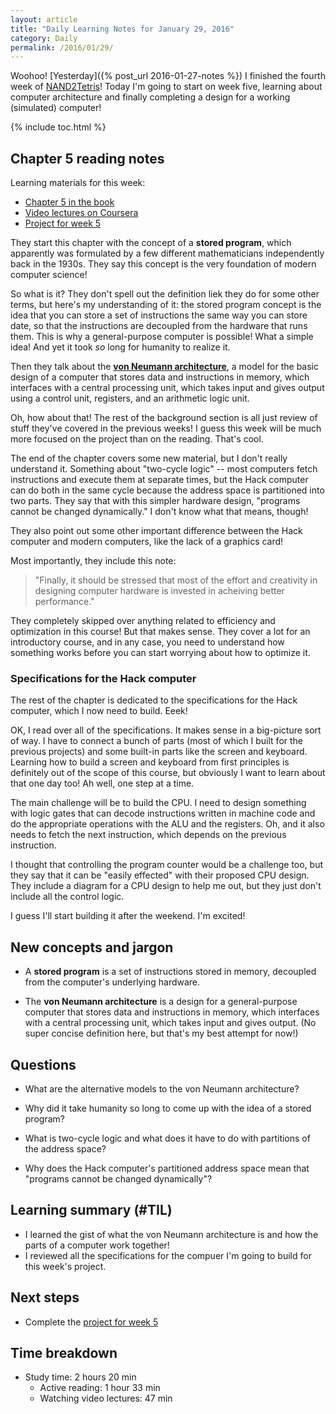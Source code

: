 ```yaml
---
layout: article
title: "Daily Learning Notes for January 29, 2016"
category: Daily
permalink: /2016/01/29/
---
```


Woohoo! [Yesterday]({% post_url 2016-01-27-notes %}) I finished the fourth week of [NAND2Tetris](http://nand2tetris.org/)! Today I'm going to start on week five, learning about computer architecture and finally completing a design for a working (simulated) computer!

{% include toc.html %}

## Chapter 5 reading notes

Learning materials for this week:

- [Chapter 5 in the book](http://nand2tetris.org/chapters/chapter%2005.pdf)
- [Video lectures on Coursera](https://class.coursera.org/nand2tetris1-001/)
- [Project for week 5](http://nand2tetris.org/05.php)

They start this chapter with the concept of a **stored program**, which apparently was formulated by a few different mathematicians independently back in the 1930s. They say this concept is the very foundation of modern computer science!

So what is it? They don't spell out the definition liek they do for some other terms, but here's my understanding of it: the stored program concept is the idea that you can store a set of instructions the same way you can store date, so that the instructions are decoupled from the hardware that runs them. This is why a general-purpose computer is possible! What a simple idea! And yet it took *so* long for humanity to realize it.

Then they talk about the [**von Neumann architecture**](https://en.wikipedia.org/wiki/Von_Neumann_architecture), a model for the basic design of a computer that stores data and instructions in memory, which interfaces with a central processing unit, which takes input and gives output using a control unit, registers, and an arithmetic logic unit.

Oh, how about that! The rest of the background section is all just review of stuff they've covered in the previous weeks! I guess this week will be much more focused on the project than on the reading. That's cool.

The end of the chapter covers some new material, but I don't really understand it. Something about "two-cycle logic" -- most computers fetch instructions and execute them at separate times, but the Hack computer can do both in the same cycle because the address space is partitioned into two parts. They say that with this simpler hardware design, "programs cannot be changed dynamically." I don't know what that means, though!

They also point out some other important difference between the Hack computer and modern computers, like the lack of a graphics card! 

Most importantly, they include this note:

>"Finally, it should be stressed that most of the effort and creativity in designing computer hardware is invested in acheiving better performance."

They completely skipped over anything related to efficiency and optimization in this course! But that makes sense. They cover a lot for an introductory course, and in any case, you need to understand how something works before you can start worrying about how to optimize it.

### Specifications for the Hack computer

The rest of the chapter is dedicated to the specifications for the Hack computer, which I now need to build. Eeek!

OK, I read over all of the specifications. It makes sense in a big-picture sort of way. I have to connect a bunch of parts (most of which I built for the previous projects) and some built-in parts like the screen and keyboard. Learning how to build a screen and keyboard from first principles is definitely out of the scope of this course, but obviously I want to learn about that one day too! Ah well, one step at a time.

The main challenge will be to build the CPU. I need to design something with logic gates that can decode instructions written in machine code and do the appropriate operations with the ALU and the registers. Oh, and it also needs to fetch the next instruction, which depends on the previous instruction.

I thought that controlling the program counter would be a challenge too, but they say that it can be "easily effected" with their proposed CPU design. They include a diagram for a CPU design to help me out, but they just don't include all the control logic.

I guess I'll start building it after the weekend. I'm excited!

## New concepts and jargon

- A **stored program** is a set of instructions stored in memory, decoupled from the computer's underlying hardware.

- The **von Neumann architecture** is a design for a general-purpose computer that stores data and instructions in memory, which interfaces with a central processing unit, which takes input and gives output. (No super concise definition here, but that's my best attempt for now!)

## Questions

- What are the alternative models to the von Neumann architecture?

- Why did it take humanity so long to come up with the idea of a stored program?

- What is two-cycle logic and what does it have to do with partitions of the address space?

- Why does the Hack computer's partitioned address space mean that "programs cannot be changed dynamically"?

## Learning summary (#TIL)

- I learned the gist of what the von Neumann architecture is and how the parts of a computer work together!
- I reviewed all the specifications for the compuer I'm going to build for this week's project.

## Next steps

- Complete the [project for week 5](http://nand2tetris.org/05.php)

## Time breakdown

- Study time: 2 hours 20 min
  - Active reading: 1 hour 33 min
  - Watching video lectures: 47 min